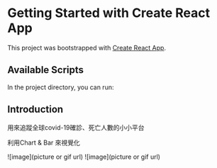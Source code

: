 # Getting Started with Create React App

This project was bootstrapped with [Create React App](https://github.com/facebook/create-react-app).

## Available Scripts

In the project directory, you can run:

## Introduction

用來追蹤全球covid-19確診、死亡人數的小小平台

利用Chart & Bar 來視覺化

![image](picture or gif url)
![image](picture or gif url)